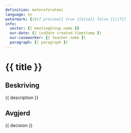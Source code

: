 ```yaml
---
definition: motereferatmal
language: nn
watermark: {{#if preview}} true {{else}} false {{/if}}
info:
  sector: {{ meetingGroup.name }}
  our-date: {{ isoDate created.timestamp }}
  our-caseworker: {{ teacher.name }}
  paragraph: {{ paragraph }}
---
```


# {{ title }}

## Beskriving

{{ description }}

## Avgjerd

{{ decision }}
